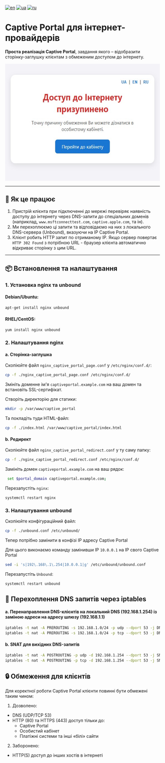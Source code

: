 [![en](https://img.shields.io/badge/lang-en-red.svg)](README_EN.md)
[![ua](https://img.shields.io/badge/lang-ua-yellow.svg)](README.md)
[![ru](https://img.shields.io/badge/lang-ru-blue.svg)](README_RU.md)

# Captive Portal для інтернет-провайдерів

**Проста реалізація Captive Portal**, завдання якого – відобразити сторінку-заглушку клієнтам з обмеженим доступом до інтернету.

<img src="https://raw.githubusercontent.com/Nekkoy/Captive-Portal/main/img_ua.jpg" width="560" height="380">

---

## 🔧 Як це працює

1. Пристрій клієнта при підключенні до мережі перевіряє наявність доступу до інтернету через DNS-запити до спеціальних доменів (наприклад, `www.msftconnecttest.com`, `captive.apple.com`, та ін).
2. Ми перехоплюємо ці запити та відповідаємо на них з локального DNS-сервера (Unbound), вказуючи на IP Captive Portal.
3. Клієнт робить HTTP запит по отриманому IP. Якщо сервер повертає `HTTP 302 Found` з потрібною URL - браузер клієнта автоматично відкриває сторінку з цим URL.

---

## 📦 Встановлення та налаштування

### 1. Установка nginx та unbound

#### Debian/Ubuntu:
```bash
apt-get install nginx unbound
```

#### RHEL/CentOS:
```bash
yum install nginx unbound
```

### 2. Налаштування nginx
#### a. Сторінка-заглушка
Скопіюйте файл `nginx_captive_portal_page.conf` у `/etc/nginx/conf.d/`:
```bash
cp -f ./nginx_captive_portal_page.conf /etc/nginx/conf.d/
```
Змініть доменне ім'я `captiveportal.example.com` на ваш домен та встановіть SSL-сертифікат.

Створіть директорію для статики:
```bash
mkdir -p /var/www/captive_portal
```

Та покладіть туди HTML-файл:
```bash
cp -f ./index.html /var/www/captive_portal/index.html
```

#### b. Редирект
Скопіюйте файл `nginx_captive_portal_redirect.conf` у ту саму папку:
```bash
cp -f ./nginx_captive_portal_redirect.conf /etc/nginx/conf.d/
```
Замініть домен `captiveportal.example.com` на ваш рядок:
```bash
 set $portal_domain captiveportal.example.com;
```

Перезапустіть `nginx`:
```bash
systemctl restart nginx
```

### 3. Налаштування unbound
Скопіюйте конфігураційний файл:
```bash
cp -f ./unbound.conf /etc/unbound/
```

Тепер потрібно замінити в конфізі IP адресу Captive Portal

Для цього виконаємо команду замінивши IP `10.0.0.1` на IP свого Captive Portal
```bash
sed -i 's|192\.168\.1\.254|10.0.0.1|g' /etc/unbound/unbound.conf
```

Перезапустіть `Unbound`:
```bash
systemctl restart unbound
```

## 🔐 Перехоплення DNS запитів через iptables
#### a. Перенаправлення DNS-клієнтів на локальний DNS (192.168.1.254) із заміною адреси на адресу шлюзу (192.168.1.1)
```bash
iptables -t nat -A PREROUTING -s 192.168.1.0/24 -p udp --dport 53 -j DNAT --to-destination 192.168.1.254:53
iptables -t nat -A PREROUTING -s 192.168.1.0/24 -p tcp --dport 53 -j DNAT --to-destination 192.168.1.254:53
```
#### b. SNAT для вихідних DNS-запитів
```bash
iptables -t nat -A POSTROUTING -p udp -d 192.168.1.254 --dport 53 -j SNAT --to-source 192.168.1.1
iptables -t nat -A POSTROUTING -p tcp -d 192.168.1.254 --dport 53 -j SNAT --to-source 192.168.1.1
```

## 🔒 Обмеження для клієнтів
Для коректної роботи Captive Portal клієнти повинні бути обмежені таким чином:

1. Дозволено:
 - DNS (UDP/TCP 53)
 - HTTP (80) та HTTPS (443) доступ тільки до:
   - Captive Portal
   - Особистий кабінет
   - Платіжні системи та інші «білі» сайти

2. Заборонено:
 - HTTP(S) доступ до інших хостів в інтернеті
